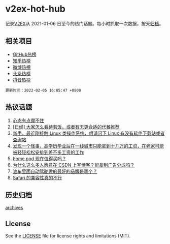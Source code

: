# v2ex-hot-hub

 记录[V2EX](https://www.v2ex.com/)从 2021-01-06 日至今的热门话题。每小时抓取一次数据，按天[归档](archives)。
 
 ## 相关项目

- [GitHub热榜](https://github.com/lonnyzhang423/github-hot-hub)
- [知乎热榜](https://github.com/lonnyzhang423/zhihu-hot-hub)
- [微博热榜](https://github.com/lonnyzhang423/weibo-hot-hub)
- [头条热榜](https://github.com/lonnyzhang423/toutiao-hot-hub)
- [抖音热榜](https://github.com/lonnyzhang423/douyin-hot-hub)


 `更新时间：2022-02-05 16:05:47 +0800`

## 热议话题

1. [心态有点绷不住](https://www.v2ex.com/t/831937)
1. [[日经] 大家怎么看待若饭，或者有无更合适的代餐推荐](https://www.v2ex.com/t/831880)
1. [新手，最近刚接触 Linux 类操作系统，想请问下 Linux 有没有软件下载站或者查询站](https://www.v2ex.com/t/831905)
1. [发现一个怪事，高学历毕业后在一线城市只能拿到十几万的工资，在老家可能被轻轻松松安排到差不多工资的工作](https://www.v2ex.com/t/831916)
1. [home pod 现在值得买吗？](https://www.v2ex.com/t/831891)
1. [为什么这么多人愿意在 CSDN 上写博客？能拿到广告分成吗？](https://www.v2ex.com/t/831922)
1. [油车里面自动驾驶做的最好的品牌是哪个？](https://www.v2ex.com/t/831919)
1. [Safari 的兼容性真的不行](https://www.v2ex.com/t/831878)

## 历史归档

[archives](archives)

## License

See the [LICENSE](LICENSE) file for license rights and limitations (MIT).
